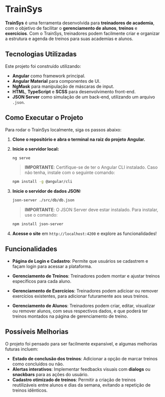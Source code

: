 # TrainSys

**TrainSys** é uma ferramenta desenvolvida para **treinadores de academia**, com o objetivo de facilitar o **gerenciamento de alunos**, **treinos** e **exercícios**. Com o TrainSys, treinadores podem facilmente criar e organizar a estrutura e agenda de treinos para suas academias e alunos.

## Tecnologias Utilizadas

Este projeto foi construído utilizando:

- **Angular** como framework principal.
- **Angular Material** para componentes de UI.
- **NgMask** para manipulação de máscaras de input.
- **HTML**, **TypeScript** e **SCSS** para desenvolvimento front-end.
- **JSON Server** como simulação de um back-end, utilizando um arquivo `.json`.

## Como Executar o Projeto

Para rodar o TrainSys localmente, siga os passos abaixo:

1. **Clone o repositório e abra o terminal na raiz do projeto Angular.**
   
2. **Inicie o servidor local:**
   ```bash
   ng serve
   ```
   > **IMPORTANTE**: Certifique-se de ter o Angular CLI instalado. Caso não tenha, instale com o seguinte comando:
   ```bash
   npm install -g @angular/cli
   ```

3. **Inicie o servidor de dados JSON:**
   ```bash
   json-server ./src/db/db.json
   ```
   > **IMPORTANTE**: O JSON Server deve estar instalado. Para instalar, use o comando:
   ```bash
   npm install json-server
   ```

4. **Acesse o site** em `http://localhost:4200` e explore as funcionalidades!

## Funcionalidades

- **Página de Login e Cadastro**: Permite que usuários se cadastrem e façam login para acessar a plataforma.

- **Gerenciamento de Treinos**: Treinadores podem montar e ajustar treinos específicos para cada aluno.

- **Gerenciamento de Exercícios**: Treinadores podem adicioar ou remover exercícios existentes, para adicionar futuramente aos seus treinos. 

- **Gerenciamento de Alunos**: Treinadores podem criar, editar, visualizar ou remover alunos, com seus respectivos dados, e que poderá ter treinos montados na página de gerenciamento de treino.

## Possíveis Melhorias

O projeto foi pensado para ser facilmente expansível, e algumas melhorias futuras incluem:

- **Estado de conclusão dos treinos**: Adicionar a opção de marcar treinos como concluídos ou não.
- **Alertas interativos**: Implementar feedbacks visuais com **dialogs** ou **snackbars** para as ações do usuário.
- **Cadastro otimizado de treinos**: Permitir a criação de treinos reutilizáveis entre alunos e dias da semana, evitando a repetição de treinos idênticos.